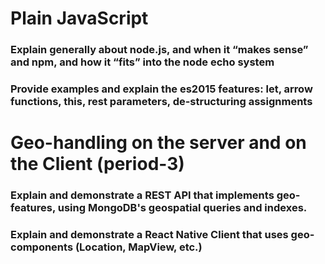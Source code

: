 # Plain JavaScript
### Explain generally about node.js, and when it “makes sense” and npm, and how it “fits” into the node echo system

### Provide examples and explain the es2015 features: let, arrow functions, this, rest parameters, de-structuring assignments

# Geo-handling on the server and on the Client (period-3)
### Explain and demonstrate a REST API that implements geo-features, using MongoDB's geospatial queries and indexes.

### Explain and demonstrate a React Native Client that uses geo-components (Location, MapView, etc.)

